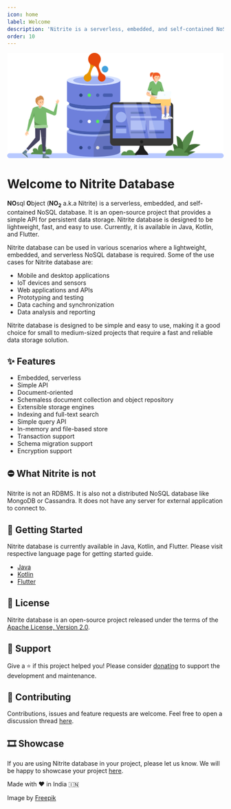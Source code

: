 ```yaml
---
icon: home
label: Welcome
description: 'Nitrite is a serverless, embedded, and self-contained NoSQL database. It is an open-source project that provides a simple API for persistent data storage. Nitrite database is designed to be lightweight, fast, and easy to use.' 
order: 10
---
```


![](assets/banner.svg)

# Welcome to Nitrite Database

**NO**sql **O**bject (**NO<sub>2</sub>** a.k.a Nitrite) is a serverless, embedded, and self-contained NoSQL database. It is an open-source project that provides a simple API for persistent data storage. Nitrite database is designed to be lightweight, fast, and easy to use. Currently, it is available in Java, Kotlin, and Flutter.

Nitrite database can be used in various scenarios where a lightweight, embedded, and serverless NoSQL database is required. Some of the use cases for Nitrite database are:

- Mobile and desktop applications
- IoT devices and sensors
- Web applications and APIs
- Prototyping and testing
- Data caching and synchronization
- Data analysis and reporting

Nitrite database is designed to be simple and easy to use, making it a good choice for small to medium-sized projects that require a fast and reliable data storage solution.

## ✨ Features

- Embedded, serverless
- Simple API
- Document-oriented
- Schemaless document collection and object repository
- Extensible storage engines
- Indexing and full-text search
- Simple query API
- In-memory and file-based store
- Transaction support
- Schema migration support
- Encryption support

## ⛔ What Nitrite is not

Nitrite is not an RDBMS. It is also not a distributed NoSQL database like MongoDB or Cassandra. It does not have any server for external application to connect to.

## 🚀 Getting Started

Nitrite database is currently available in Java, Kotlin, and Flutter. Please visit respective language page for getting started guide.

- [Java](/java-sdk/getting-started)
- [Kotlin](/kotlin-sdk/getting-started)
- [Flutter](/flutter-sdk/getting-started)

## 📝 License

Nitrite database is an open-source project released under the terms of the [Apache License, Version 2.0](https://www.apache.org/licenses/LICENSE-2.0.html).

## 🤝 Support

Give a ⭐️ if this project helped you! Please consider [donating](https://github.com/sponsors/anidotnet) to support the development and maintenance.

## 💚 Contributing

Contributions, issues and feature requests are welcome. Feel free to open a discussion thread [here](https://github.com/orgs/nitrite/discussions).

## 🎞️ Showcase

If you are using Nitrite database in your project, please let us know. We will be happy to showcase your project [here](/showcase).


Made with ♥️ in India 🇮🇳


<p><p>
Image by <a href="https://www.freepik.com/free-vector/stock-exchange-data-concept_8850059.htm#fromView=search&term=database&track=sph&regularType=vector&page=1&position=23&uuid=8b3ed57e-0d09-4c37-ab68-0f1e0b08c2b8">Freepik</a>

